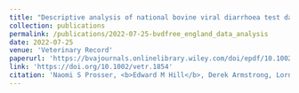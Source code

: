 ```yaml
---
title: "Descriptive analysis of national bovine viral diarrhoea test data in England (2016–2020)"
collection: publications
permalink: /publications/2022-07-25-bvdfree_england_data_analysis
date: 2022-07-25
venue: 'Veterinary Record'
paperurl: 'https://bvajournals.onlinelibrary.wiley.com/doi/epdf/10.1002/vetr.1854'
link: 'https://doi.org/10.1002/vetr.1854'
citation: 'Naomi S Prosser, <b>Edward M Hill</b>, Derek Armstrong, Lorna Gow, Michael J Tildesley, Matt J Keeling, Jasmeet Kaler, Eamonn Ferguson, Martin J Green. (2022). &quot;BVDFree England data analysis: descriptive analysis of national bovine viral diarrhoea test data in England.&quot; <i>Veterinary Record</i>. <b>191</b>(5): e1854. doi: 10.1002/vetr.1854.'
---
```

